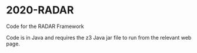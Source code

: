 # 2020-RADAR
Code for the RADAR Framework

Code is in Java and requires the z3 Java jar file to run from the relevant web page.

